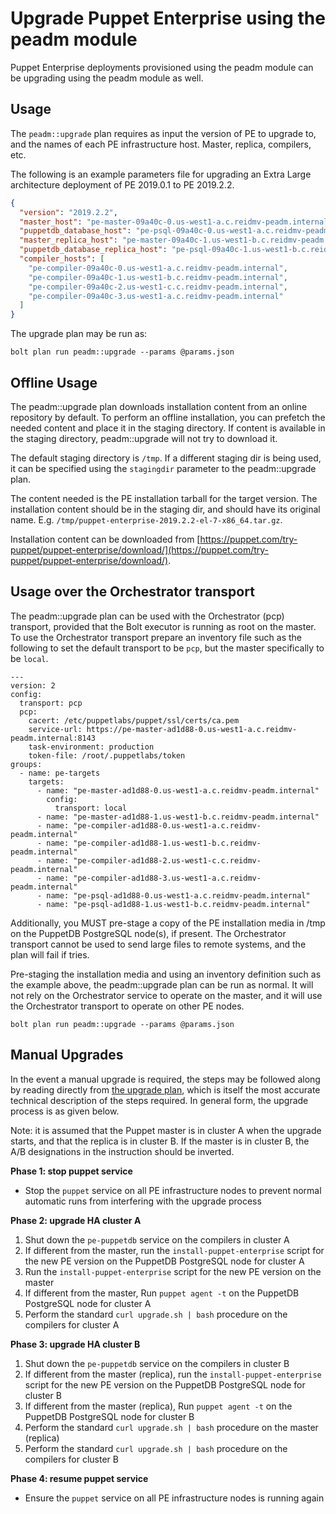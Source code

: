 # Upgrade Puppet Enterprise using the peadm module

Puppet Enterprise deployments provisioned using the peadm module can be upgrading using the peadm module as well.

## Usage

The `peadm::upgrade` plan requires as input the version of PE to upgrade to, and the names of each PE infrastructure host. Master, replica, compilers, etc.

The following is an example parameters file for upgrading an Extra Large architecture deployment of PE 2019.0.1 to PE 2019.2.2.

```json
{
  "version": "2019.2.2",
  "master_host": "pe-master-09a40c-0.us-west1-a.c.reidmv-peadm.internal",
  "puppetdb_database_host": "pe-psql-09a40c-0.us-west1-a.c.reidmv-peadm.internal",
  "master_replica_host": "pe-master-09a40c-1.us-west1-b.c.reidmv-peadm.internal",
  "puppetdb_database_replica_host": "pe-psql-09a40c-1.us-west1-b.c.reidmv-peadm.internal",
  "compiler_hosts": [
    "pe-compiler-09a40c-0.us-west1-a.c.reidmv-peadm.internal",
    "pe-compiler-09a40c-1.us-west1-b.c.reidmv-peadm.internal",
    "pe-compiler-09a40c-2.us-west1-c.c.reidmv-peadm.internal",
    "pe-compiler-09a40c-3.us-west1-a.c.reidmv-peadm.internal"
  ]
}
```

The upgrade plan may be run as:

```
bolt plan run peadm::upgrade --params @params.json 
```

## Offline Usage

The peadm::upgrade plan downloads installation content from an online repository by default. To perform an offline installation, you can prefetch the needed content and place it in the staging directory. If content is available in the staging directory, peadm::upgrade will not try to download it.

The default staging directory is `/tmp`. If a different staging dir is being used, it can be specified using the `stagingdir` parameter to the peadm::upgrade plan.

The content needed is the PE installation tarball for the target version. The installation content should be in the staging dir, and should have its original name. E.g. `/tmp/puppet-enterprise-2019.2.2-el-7-x86_64.tar.gz`.

Installation content can be downloaded from [https://puppet.com/try-puppet/puppet-enterprise/download/](https://puppet.com/try-puppet/puppet-enterprise/download/).

## Usage over the Orchestrator transport

The peadm::upgrade plan can be used with the Orchestrator (pcp) transport, provided that the Bolt executor is running as root on the master. To use the Orchestrator transport prepare an inventory file such as the following to set the default transport to be `pcp`, but the master specifically to be `local`.

```
---
version: 2
config:
  transport: pcp
  pcp:
    cacert: /etc/puppetlabs/puppet/ssl/certs/ca.pem
    service-url: https://pe-master-ad1d88-0.us-west1-a.c.reidmv-peadm.internal:8143
    task-environment: production
    token-file: /root/.puppetlabs/token
groups:
  - name: pe-targets
    targets:
      - name: "pe-master-ad1d88-0.us-west1-a.c.reidmv-peadm.internal"
        config:
          transport: local
      - name: "pe-master-ad1d88-1.us-west1-b.c.reidmv-peadm.internal"
      - name: "pe-compiler-ad1d88-0.us-west1-a.c.reidmv-peadm.internal"
      - name: "pe-compiler-ad1d88-1.us-west1-b.c.reidmv-peadm.internal"
      - name: "pe-compiler-ad1d88-2.us-west1-c.c.reidmv-peadm.internal"
      - name: "pe-compiler-ad1d88-3.us-west1-a.c.reidmv-peadm.internal"
      - name: "pe-psql-ad1d88-0.us-west1-a.c.reidmv-peadm.internal"
      - name: "pe-psql-ad1d88-1.us-west1-b.c.reidmv-peadm.internal"
```

Additionally, you MUST pre-stage a copy of the PE installation media in /tmp on the PuppetDB PostgreSQL node(s), if present. The Orchestrator transport cannot be used to send large files to remote systems, and the plan will fail if tries.

Pre-staging the installation media and using an inventory definition such as the example above, the peadm::upgrade plan can be run as normal. It will not rely on the Orchestrator service to operate on the master, and it will use the Orchestrator transport to operate on other PE nodes.

```
bolt plan run peadm::upgrade --params @params.json 
```

## Manual Upgrades

In the event a manual upgrade is required, the steps may be followed along by reading directly from [the upgrade plan](../plans/upgrade.pp), which is itself the most accurate technical description of the steps required. In general form, the upgrade process is as given below.

Note: it is assumed that the Puppet master is in cluster A when the upgrade starts, and that the replica is in cluster B. If the master is in cluster B, the A/B designations in the instruction should be inverted.

**Phase 1: stop puppet service**

* Stop the `puppet` service on all PE infrastructure nodes to prevent normal automatic runs from interfering with the upgrade process

**Phase 2: upgrade HA cluster A**

1. Shut down the `pe-puppetdb` service on the compilers in cluster A
2. If different from the master, run the `install-puppet-enterprise` script for the new PE version on the PuppetDB PostgreSQL node for cluster A
3. Run the `install-puppet-enterprise` script for the new PE version on the master
4. If different from the master, Run `puppet agent -t` on the PuppetDB PostgreSQL node for cluster A
5. Perform the standard `curl upgrade.sh | bash` procedure on the compilers for cluster A

**Phase 3: upgrade HA cluster B**

1. Shut down the `pe-puppetdb` service on the compilers in cluster B
2. If different from the master (replica), run the `install-puppet-enterprise` script for the new PE version on the PuppetDB PostgreSQL node for cluster B
3. If different from the master (replica), Run `puppet agent -t` on the PuppetDB PostgreSQL node for cluster B
4. Perform the standard `curl upgrade.sh | bash` procedure on the master (replica)
5. Perform the standard `curl upgrade.sh | bash` procedure on the compilers for cluster B

**Phase 4: resume puppet service**

* Ensure the `puppet` service on all PE infrastructure nodes is running again
